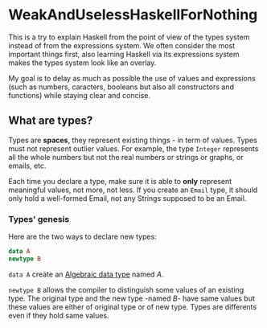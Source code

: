 WeakAndUselessHaskellForNothing
===============================

This is a try to explain Haskell from the point of view of the types system instead of from the expressions system.
We often consider the most important things first, also learning Haskell via its expressions system makes the types system look like an overlay.

My goal is to delay as much as possible the use of values and expressions (such as numbers, caracters, booleans but also all constructors and
functions) while staying clear and concise.

## What are types?
Types are **spaces**, they represent existing things - in term of values.
Types must not represent outlier values.
For example, the type ``Integer`` represents all the whole numbers but not the real numbers or strings or graphs, or emails, etc.

Each time you declare a type, make sure it is able to **only** represent meaningful values, not more, not less.
If you create an ``Email`` type, it should only hold a well-formed Email, not any Strings supposed to be an Email.

### Types' genesis

Here are the two ways to declare new types:

```haskell
data A
newtype B
```

``data A`` create an [Algebraic data type](#algebraic-data-types) named *A*.

``newtype B`` allows the compiler to distinguish some values of an existing type.
The original type and the new type -named *B*- have same values but these values are either of original type or of new type.
Types are differents even if they hold same values.
